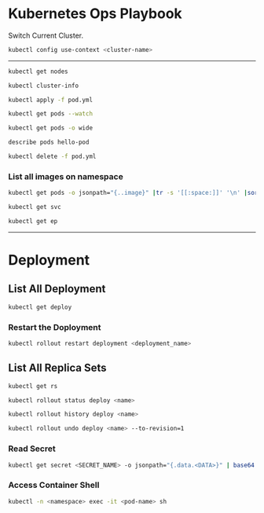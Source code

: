 # Kubernetes Ops Playbook

Switch Current Cluster.
```bash
kubectl config use-context <cluster-name>
```
---
```bash
kubectl get nodes
```

```bash
kubectl cluster-info
```

```bash
kubectl apply -f pod.yml
```

```bash
kubectl get pods --watch
```

```bash
kubectl get pods -o wide
```

```bash
describe pods hello-pod
```

```bash
kubectl delete -f pod.yml
```
### List all images on namespace
```bash
kubectl get pods -o jsonpath="{..image}" |tr -s '[[:space:]]' '\n' |sort |uniq -c
```




```bash
kubectl get svc
```

```bash
kubectl get ep
```
---
# Deployment 
## List All Deployment 
```bash
kubectl get deploy
```
### Restart the Doployment
``` bash
kubectl rollout restart deployment <deployment_name>

```
## List All Replica Sets
```bash
kubectl get rs
```

```bash
kubectl rollout status deploy <name>
```

```bash
kubectl rollout history deploy <name>
```

```bash
kubectl rollout undo deploy <name> --to-revision=1
```
### Read Secret

```bash
kubectl get secret <SECRET_NAME> -o jsonpath="{.data.<DATA>}" | base64 --decode
```

### Access Container Shell
```bash
kubectl -n <namespace> exec -it <pod-name> sh
```
